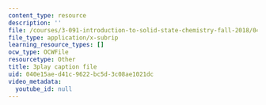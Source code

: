 ```yaml
---
content_type: resource
description: ''
file: /courses/3-091-introduction-to-solid-state-chemistry-fall-2018/040e15aed41c9622bc5d3c08ae1021dc_0eSWbA0T5Kk.srt
file_type: application/x-subrip
learning_resource_types: []
ocw_type: OCWFile
resourcetype: Other
title: 3play caption file
uid: 040e15ae-d41c-9622-bc5d-3c08ae1021dc
video_metadata:
  youtube_id: null
---
```

